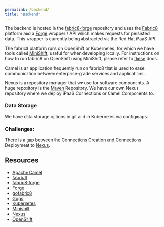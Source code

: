 ```yaml
---
permalink: /backend/
title: "Backend"
---
```


The backend is hosted in the [fabric8-forge](https://github.com/fabric8io/fabric8-forge) repository and uses the [Fabric8](https://fabric8.io/) platform and a [Forge](https://forge.jboss.org/) wrapper / API which makes requests for persisted data. This wrapper is currently being abstracted via the Red Hat iPaaS API.

The fabric8 platform runs on OpenShift or Kubernetes, for which we have tools called [MiniShift][5], useful for when developing locally. For instructions on how to run fabric8 on OpenShift using MiniShift, please 
refer to [these](https://fabric8.io/guide/getStarted/minishift.html) docs.

Camel is an application frequently run on fabric8 that is used to ease communication between enterprise-grade services and applications.

Nexus is a repository manager that we use for software components. A huge repository is the [Maven][8] Repository. We have our own Nexus repository where we deploy iPaaS Connections or Camel Components to.

### Data Storage
We have data storage options in git and in Kubernetes via configmaps.

### Challenges:
There is a gap between the Connections Creation and Connections Deployment to [Nexus][7].

## Resources
- [Apache Camel][10]
- [fabric8][1]
- [fabric8-forge][3]
- [Forge][2]
- [gofabric8][13]
- [Gogs][11]
- [Kubernetes][9]
- [Minishift][5]
- [Nexus][7]
- [OpenShift][3]



[1]: https://fabric8.io/ "fabric8"
[2]: https://forge.jboss.org/ "Forge"
[3]: https://github.com/fabric8io/fabric8-forge "fabric8-forge"
[4]: https://www.openshift.com "OpenShift"
[5]: https://github.com/MiniShift/minishift "MiniShift"
[6]: https://github.com/fabric8io/fabric8-console "fabric8 Console"
[7]: https://www.sonatype.com/nexus-repository-sonatype "Nexus"
[8]: https://maven.apache.org/ "Maven"
[9]: http://kubernetes.io/ "Kubernetes"
[10]: http://camel.apache.org "Camel"
[11]: https://gogs.io/ "Gogs"
[12]: http://developers.redhat.com/products/fuse/overview/ "Fuse"
[13]: https://github.com/fabric8io/gofabric8 "gofabric8"

